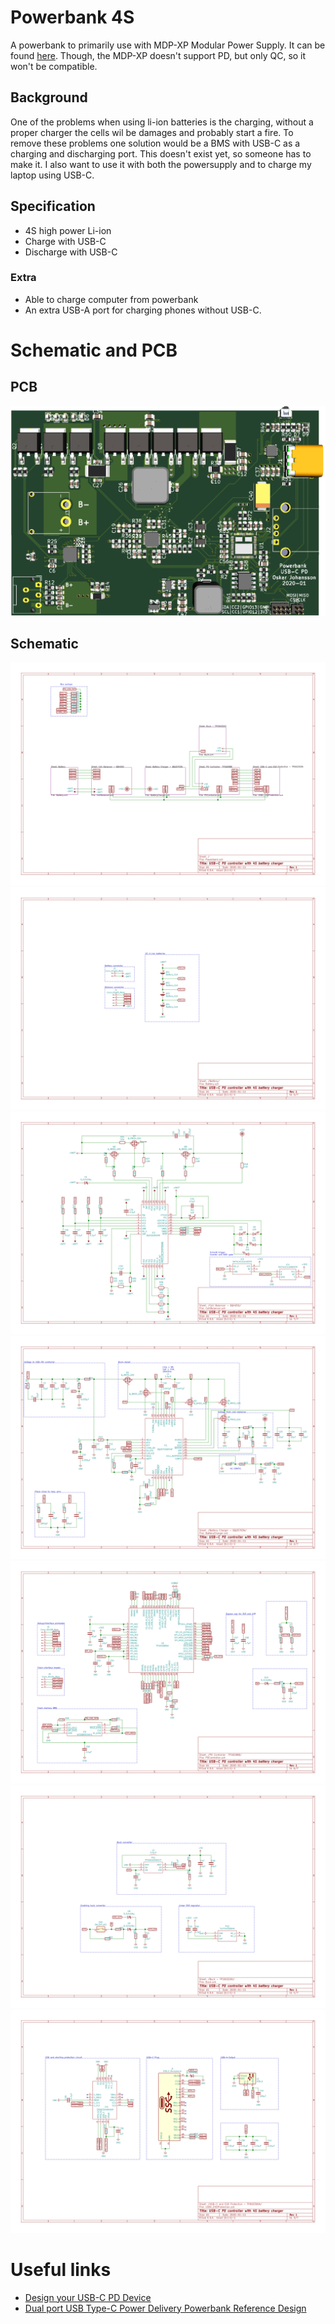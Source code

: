 # Powerbank 4S
A powerbank to primarily use with MDP-XP Modular Power Supply. It can be found [here](https://www.welectron.com/Miniware-MDP-XP-Modular-Power-Supply). Though, the MDP-XP doesn't support PD, but only QC, so it won't be compatible. 

## Background 
One of the problems when using li-ion batteries is the charging, without a proper charger the cells wil be damages and probably start a fire. To remove these problems one solution would be a BMS with USB-C as a charging and discharging port. This doesn't exist yet, so someone has to make it. I also want to use it with both the powersupply and to charge my laptop using USB-C. 

## Specification
- 4S high power Li-ion 
- Charge with USB-C
- Discharge with USB-C

### Extra 
- Able to charge computer from powerbank
- An extra USB-A port for charging phones without USB-C. 

# Schematic and PCB

## PCB
![PCB](./kicad/Powerbank/Drawings/PowerbankPCB.png)

## Schematic 
![Schematic](./kicad/Powerbank/Drawings/Powerbank.svg)
![Battery](./kicad/Powerbank/Drawings/Battery-Battery.svg)
![Cell balancer](./kicad/Powerbank/Drawings/CellBalancer-Cell_Balancer-BQ4050.svg)
![Battery charger controller BQ25703A](./kicad/Powerbank/Drawings/BatteryCharger-Battery_Charger-BQ25703A.svg)
![USB-C PD controller](./kicad/Powerbank/Drawings/PDController-PD_Controller-TPS65988.svg)
![Buck TPS63200](./kicad/Powerbank/Drawings/Buck-Buck-TPS563200.svg)
![USB-C Connector and protcetion](./kicad/Powerbank/Drawings/USBC_ESDProtection-USB-C_and_ESD_Protection-TPD6S300A.svg)


# Useful links
- [Design your USB-C PD Device](https://www.electronicproducts.com/Analog_Mixed_Signal_ICs/Power_Management/Design_your_next_USB_Type_C_USB_PD_device_with_buck_boost_battery_chargers.aspx) 
- [Dual port USB Type-C Power Delivery Powerbank Reference Design](http://www.ti.com/lit/ug/tidude8/tidude8.pdf)



